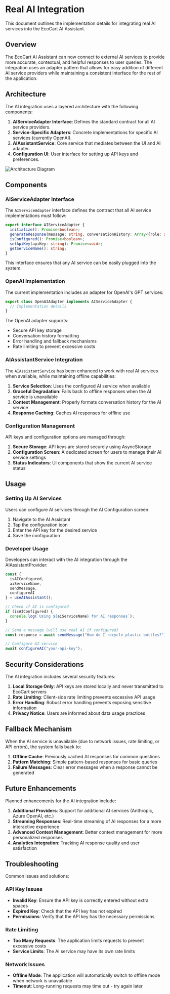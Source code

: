 # Real AI Integration

This document outlines the implementation details for integrating real AI services into the EcoCart AI Assistant.

## Overview

The EcoCart AI Assistant can now connect to external AI services to provide more accurate, contextual, and helpful responses to user queries. The integration uses an adapter pattern that allows for easy addition of different AI service providers while maintaining a consistent interface for the rest of the application.

## Architecture

The AI integration uses a layered architecture with the following components:

1. **AIServiceAdapter Interface**: Defines the standard contract for all AI service providers.
2. **Service-Specific Adapters**: Concrete implementations for specific AI services (currently OpenAI).
3. **AIAssistantService**: Core service that mediates between the UI and AI adapter.
4. **Configuration UI**: User interface for setting up API keys and preferences.

![Architecture Diagram](../../assets/diagrams/ai-integration-architecture.png)

## Components

### AIServiceAdapter Interface

The `AIServiceAdapter` interface defines the contract that all AI service implementations must follow:

```typescript
export interface AIServiceAdapter {
  initialize(): Promise<boolean>;
  generateResponse(message: string, conversationHistory: Array<{role: string, content: string}>): Promise<string>;
  isConfigured(): Promise<boolean>;
  setApiKey(apiKey: string): Promise<void>;
  getServiceName(): string;
}
```

This interface ensures that any AI service can be easily plugged into the system.

### OpenAI Implementation

The current implementation includes an adapter for OpenAI's GPT services:

```typescript
export class OpenAIAdapter implements AIServiceAdapter {
  // Implementation details
}
```

The OpenAI adapter supports:
- Secure API key storage
- Conversation history formatting
- Error handling and fallback mechanisms
- Rate limiting to prevent excessive costs

### AIAssistantService Integration

The `AIAssistantService` has been enhanced to work with real AI services when available, while maintaining offline capabilities:

1. **Service Selection**: Uses the configured AI service when available
2. **Graceful Degradation**: Falls back to offline responses when the AI service is unavailable
3. **Context Management**: Properly formats conversation history for the AI service
4. **Response Caching**: Caches AI responses for offline use

### Configuration Management

API keys and configuration options are managed through:

1. **Secure Storage**: API keys are stored securely using AsyncStorage
2. **Configuration Screen**: A dedicated screen for users to manage their AI service settings
3. **Status Indicators**: UI components that show the current AI service status

## Usage

### Setting Up AI Services

Users can configure AI services through the AI Configuration screen:

1. Navigate to the AI Assistant
2. Tap the configuration icon
3. Enter the API key for the desired service
4. Save the configuration

### Developer Usage

Developers can interact with the AI integration through the AIAssistantProvider:

```typescript
const { 
  isAIConfigured, 
  aiServiceName, 
  sendMessage, 
  configureAI 
} = useAIAssistant();

// Check if AI is configured
if (isAIConfigured) {
  console.log(`Using ${aiServiceName} for AI responses`);
}

// Send a message (will use real AI if configured)
const response = await sendMessage("How do I recycle plastic bottles?");

// Configure AI service
await configureAI("your-api-key");
```

## Security Considerations

The AI integration includes several security features:

1. **Local Storage Only**: API keys are stored locally and never transmitted to EcoCart servers
2. **Rate Limiting**: Client-side rate limiting prevents excessive API usage
3. **Error Handling**: Robust error handling prevents exposing sensitive information
4. **Privacy Notice**: Users are informed about data usage practices

## Fallback Mechanism

When the AI service is unavailable (due to network issues, rate limiting, or API errors), the system falls back to:

1. **Offline Cache**: Previously cached AI responses for common questions
2. **Pattern Matching**: Simple pattern-based responses for basic queries
3. **Failure Messages**: Clear error messages when a response cannot be generated

## Future Enhancements

Planned enhancements for the AI integration include:

1. **Additional Providers**: Support for additional AI services (Anthropic, Azure OpenAI, etc.)
2. **Streaming Responses**: Real-time streaming of AI responses for a more interactive experience
3. **Advanced Context Management**: Better context management for more personalized responses
4. **Analytics Integration**: Tracking AI response quality and user satisfaction

## Troubleshooting

Common issues and solutions:

### API Key Issues
- **Invalid Key**: Ensure the API key is correctly entered without extra spaces
- **Expired Key**: Check that the API key has not expired
- **Permissions**: Verify that the API key has the necessary permissions

### Rate Limiting
- **Too Many Requests**: The application limits requests to prevent excessive costs
- **Service Limits**: The AI service may have its own rate limits

### Network Issues
- **Offline Mode**: The application will automatically switch to offline mode when network is unavailable
- **Timeout**: Long-running requests may time out - try again later 